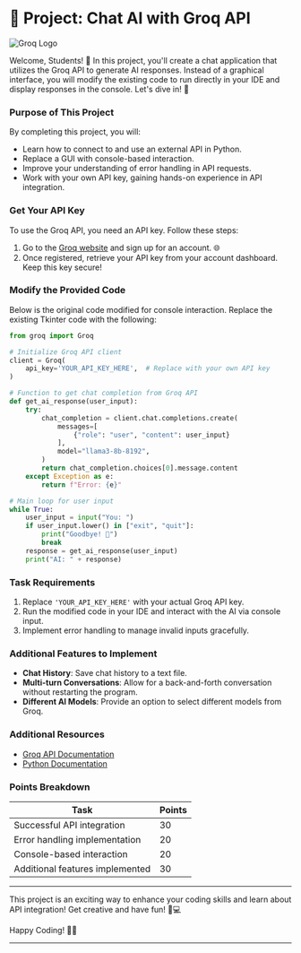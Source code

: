 # 🤖 Project: Chat AI with Groq API

![Groq Logo](https://cdn.asp.events/CLIENT_Informa__AADDE28D_5056_B739_5481D63BF875B0DF/sites/ai-summit-NY-2022/media/libraries/exhibitors/0b84f0a6-3bbd-11ee-bff906bd0f937899-cover-image.png/fit-in/1500x9999/filters:no_upscale())

Welcome, Students! 🐍 In this project, you'll create a chat application that utilizes the Groq API to generate AI responses. Instead of a graphical interface, you will modify the existing code to run directly in your IDE and display responses in the console. Let's dive in! 🚀

### Purpose of This Project

By completing this project, you will:
- Learn how to connect to and use an external API in Python.
- Replace a GUI with console-based interaction.
- Improve your understanding of error handling in API requests.
- Work with your own API key, gaining hands-on experience in API integration.

### Get Your API Key

To use the Groq API, you need an API key. Follow these steps:
1. Go to the [Groq website](https://groq.com/) and sign up for an account. 🌐
2. Once registered, retrieve your API key from your account dashboard. Keep this key secure!

### Modify the Provided Code

Below is the original code modified for console interaction. Replace the existing Tkinter code with the following:

```python
from groq import Groq

# Initialize Groq API client
client = Groq(
    api_key='YOUR_API_KEY_HERE',  # Replace with your own API key
)

# Function to get chat completion from Groq API
def get_ai_response(user_input):
    try:
        chat_completion = client.chat.completions.create(
            messages=[
                {"role": "user", "content": user_input}
            ],
            model="llama3-8b-8192",
        )
        return chat_completion.choices[0].message.content
    except Exception as e:
        return f"Error: {e}"

# Main loop for user input
while True:
    user_input = input("You: ")
    if user_input.lower() in ["exit", "quit"]:
        print("Goodbye! 👋")
        break
    response = get_ai_response(user_input)
    print("AI: " + response)
```

### Task Requirements
1. Replace `'YOUR_API_KEY_HERE'` with your actual Groq API key.
2. Run the modified code in your IDE and interact with the AI via console input.
3. Implement error handling to manage invalid inputs gracefully.

### Additional Features to Implement
- **Chat History**: Save chat history to a text file.
- **Multi-turn Conversations**: Allow for a back-and-forth conversation without restarting the program.
- **Different AI Models**: Provide an option to select different models from Groq.

### Additional Resources
- [Groq API Documentation]([https://docs.groq.com/](https://console.groq.com/docs/quickstart))
- [Python Documentation](https://docs.python.org/3/)

### Points Breakdown
| Task                                      | Points |
|-------------------------------------------|--------|
| Successful API integration                | 30     |
| Error handling implementation              | 20     |
| Console-based interaction                 | 20     |
| Additional features implemented            | 30     |

---

This project is an exciting way to enhance your coding skills and learn about API integration! Get creative and have fun! 🎉💻

Happy Coding! 🚀🌟

--- 
